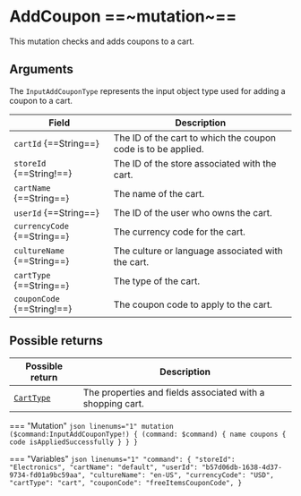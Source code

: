 # AddCoupon ==~mutation~==

This mutation checks and adds coupons to a cart.

## Arguments

The `InputAddCouponType` represents the input object type used for adding a coupon to a cart.

| Field                          | Description                                                        |
|--------------------------------|--------------------------------------------------------------------|
| `cartId` {==String==}          | The ID of the cart to which the coupon code is to be applied.      |
| `storeId` {==String!==}        | The ID of the store associated with the cart.                      |
| `cartName` {==String==}        | The name of the cart.                                              |
| `userId` {==String==}          | The ID of the user who owns the cart.                              |
| `currencyCode` {==String==}    | The currency code for the cart.                                    |
| `cultureName` {==String==}     | The culture or language associated with the cart.                  |
| `cartType` {==String==}        | The type of the cart.                                              |
| `couponCode` {==String!==}     | The coupon code to apply to the cart.                              |


## Possible returns

| Possible return                                          	| Description                                                 	|
|---------------------------------------------------------	|------------------------------------------------------------	|
| [`CartType`](../objects/cart-type.md)                   	|  The properties and fields associated with a shopping cart.  	|


=== "Mutation"
    ```json linenums="1"
    mutation ($command:InputAddCouponType!)
    {
        (command: $command)
        {
            name
            coupons
            {
                code
                isAppliedSuccessfully
            }
        }
    }
    ```

=== "Variables"
    ```json linenums="1"
    "command": {
        "storeId": "Electronics",
        "cartName": "default",
        "userId": "b57d06db-1638-4d37-9734-fd01a9bc59aa",
        "cultureName": "en-US",
        "currencyCode": "USD",
        "cartType": "cart",
        "couponCode": "freeItemsCouponCode",
    }
    ```